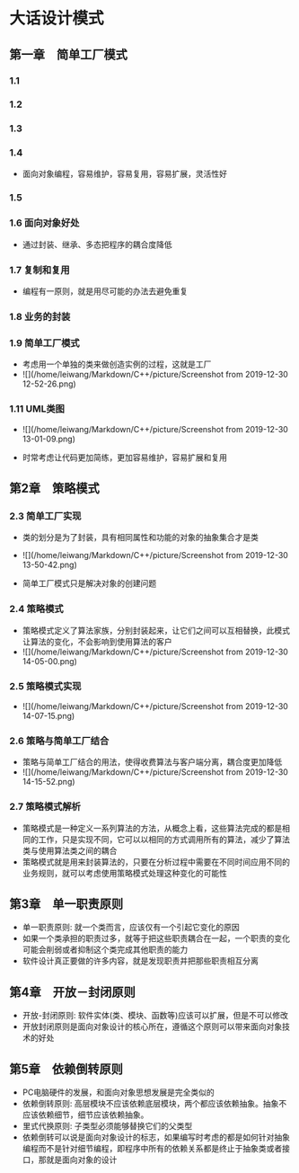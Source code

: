 # 大话设计模式

## 第一章　简单工厂模式

### 1.1

### 1.2

### 1.3

### 1.4

- 面向对象编程，容易维护，容易复用，容易扩展，灵活性好

### 1.5

### 1.6 面向对象好处

- 通过封装、继承、多态把程序的耦合度降低

### 1.7 复制和复用

- 编程有一原则，就是用尽可能的办法去避免重复

### 1.8 业务的封装

### 1.9 简单工厂模式

- 考虑用一个单独的类来做创造实例的过程，这就是工厂
- ![](/home/leiwang/Markdown/C++/picture/Screenshot from 2019-12-30 12-52-26.png)

### 1.11 UML类图

- ![](/home/leiwang/Markdown/C++/picture/Screenshot from 2019-12-30 13-01-09.png)

- 时常考虑让代码更加简练，更加容易维护，容易扩展和复用

## 第2章　策略模式

### 2.3 简单工厂实现

- 类的划分是为了封装，具有相同属性和功能的对象的抽象集合才是类
- ![](/home/leiwang/Markdown/C++/picture/Screenshot from 2019-12-30 13-50-42.png)

- 简单工厂模式只是解决对象的创建问题

### 2.4 策略模式

- 策略模式定义了算法家族，分别封装起来，让它们之间可以互相替换，此模式让算法的变化，不会影响到使用算法的客户
- ![](/home/leiwang/Markdown/C++/picture/Screenshot from 2019-12-30 14-05-00.png)

### 2.5 策略模式实现

- ![](/home/leiwang/Markdown/C++/picture/Screenshot from 2019-12-30 14-07-15.png)

### 2.6 策略与简单工厂结合

- 策略与简单工厂结合的用法，使得收费算法与客户端分离，耦合度更加降低
- ![](/home/leiwang/Markdown/C++/picture/Screenshot from 2019-12-30 14-15-52.png)

### 2.7 策略模式解析

- 策略模式是一种定义一系列算法的方法，从概念上看，这些算法完成的都是相同的工作，只是实现不同，它可以以相同的方式调用所有的算法，减少了算法类与使用算法类之间的耦合
- 策略模式就是用来封装算法的，只要在分析过程中需要在不同时间应用不同的业务规则，就可以考虑使用策略模式处理这种变化的可能性

## 第3章　单一职责原则

- 单一职责原则: 就一个类而言，应该仅有一个引起它变化的原因
- 如果一个类承担的职责过多，就等于把这些职责耦合在一起，一个职责的变化可能会削弱或者抑制这个类完成其他职责的能力
- 软件设计真正要做的许多内容，就是发现职责并把那些职责相互分离

## 第4章　开放－封闭原则

- 开放-封闭原则: 软件实体(类、模块、函数等)应该可以扩展，但是不可以修改
- 开放封闭原则是面向对象设计的核心所在，遵循这个原则可以带来面向对象技术的好处

## 第5章　依赖倒转原则

- PC电脑硬件的发展，和面向对象思想发展是完全类似的
- 依赖倒转原则: 高层模块不应该依赖底层模块，两个都应该依赖抽象。抽象不应该依赖细节，细节应该依赖抽象。
- 里式代换原则: 子类型必须能够替换它们的父类型
- 依赖倒转可以说是面向对象设计的标志，如果编写时考虑的都是如何针对抽象编程而不是针对细节编程，即程序中所有的依赖关系都是终止于抽象类或者接口，那就是面向对象的设计

